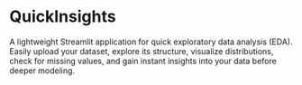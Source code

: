 # QuickInsights
A lightweight Streamlit application for quick exploratory data analysis (EDA). Easily upload your dataset, explore its structure, visualize distributions, check for missing values, and gain instant insights into your data before deeper modeling.
